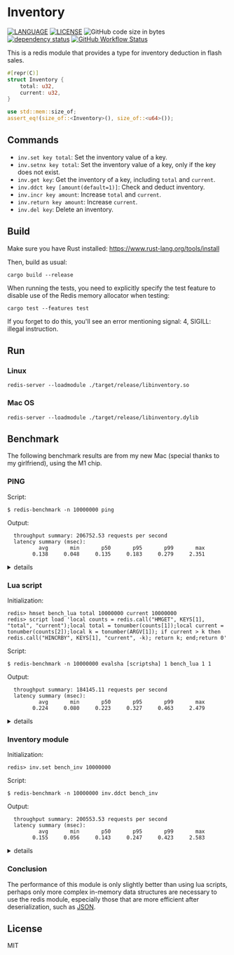 # Inventory

[![LANGUAGE](https://img.shields.io/badge/Language-Rust-dea584)](https://www.rust-lang.org/)
[![LICENSE](https://img.shields.io/badge/license-MIT-blue)](https://github.com/gengteng/inventory/blob/main/LICENSE)
![GitHub code size in bytes](https://img.shields.io/github/languages/code-size/gengteng/inventory)
[![dependency status](https://deps.rs/repo/github/gengteng/inventory/status.svg)](https://deps.rs/repo/github/gengteng/inventory)
[![GitHub Workflow Status](https://img.shields.io/github/workflow/status/gengteng/inventory/Rust)](https://github.com/gengteng/inventory/actions/workflows/rust.yml)

This is a redis module that provides a type for inventory deduction in flash sales.

```rust
#[repr(C)]
struct Inventory {
    total: u32,
    current: u32,
}

use std::mem::size_of;
assert_eq!(size_of::<Inventory>(), size_of::<u64>());
```

## Commands

* `inv.set key total`: Set the inventory value of a key.
* `inv.setnx key total`: Set the inventory value of a key, only if the key does not exist.
* `inv.get key`: Get the inventory of a key, including `total` and `current`.
* `inv.ddct key [amount(default=1)]`: Check and deduct inventory. 
* `inv.incr key amount`: Increase `total` and `current`. 
* `inv.return key amount`: Increase `current`.
* `inv.del key`: Delete an inventory.

## Build

Make sure you have Rust installed: https://www.rust-lang.org/tools/install

Then, build as usual:

```shell
cargo build --release
```

When running the tests, you need to explicitly specify the test feature to disable use of the Redis memory allocator when testing:

```shell
cargo test --features test
```

If you forget to do this, you'll see an error mentioning signal: 4, SIGILL: illegal instruction.

## Run

### Linux

```shell
redis-server --loadmodule ./target/release/libinventory.so
```

### Mac OS

```shell
redis-server --loadmodule ./target/release/libinventory.dylib
```

## Benchmark

The following benchmark results are from my new Mac (special thanks to my girlfriend), using the M1 chip. 

### PING

Script:

```shell
$ redis-benchmark -n 10000000 ping
```

Output:
```
  throughput summary: 206752.53 requests per second
  latency summary (msec):
          avg       min       p50       p95       p99       max
        0.138     0.048     0.135     0.183     0.279     2.351
```

<details>
<summary>details</summary>
<pre>
====== ping ======                                                     
  10000000 requests completed in 48.37 seconds
  50 parallel clients
  14 bytes payload
  keep alive: 1
  host configuration "save": 3600 1 300 100 60 10000
  host configuration "appendonly": no
  multi-thread: no

Latency by percentile distribution:
0.000% <= 0.055 milliseconds (cumulative count 2)
50.000% <= 0.135 milliseconds (cumulative count 5688196)
75.000% <= 0.151 milliseconds (cumulative count 8010099)
87.500% <= 0.167 milliseconds (cumulative count 9159920)
93.750% <= 0.175 milliseconds (cumulative count 9433296)
96.875% <= 0.199 milliseconds (cumulative count 9716460)
98.438% <= 0.255 milliseconds (cumulative count 9848161)
99.219% <= 0.287 milliseconds (cumulative count 9935164)
99.609% <= 0.311 milliseconds (cumulative count 9966971)
99.805% <= 0.335 milliseconds (cumulative count 9981121)
99.902% <= 0.375 milliseconds (cumulative count 9991420)
99.951% <= 0.415 milliseconds (cumulative count 9995520)
99.976% <= 0.471 milliseconds (cumulative count 9997690)
99.988% <= 0.551 milliseconds (cumulative count 9998801)
99.994% <= 0.983 milliseconds (cumulative count 9999391)
99.997% <= 1.815 milliseconds (cumulative count 9999717)
99.998% <= 1.879 milliseconds (cumulative count 9999858)
99.999% <= 1.927 milliseconds (cumulative count 9999928)
100.000% <= 2.015 milliseconds (cumulative count 9999963)
100.000% <= 2.135 milliseconds (cumulative count 9999981)
100.000% <= 2.199 milliseconds (cumulative count 9999991)
100.000% <= 2.247 milliseconds (cumulative count 9999996)
100.000% <= 2.311 milliseconds (cumulative count 9999998)
100.000% <= 2.319 milliseconds (cumulative count 9999999)
100.000% <= 2.351 milliseconds (cumulative count 10000000)
100.000% <= 2.351 milliseconds (cumulative count 10000000)

Cumulative distribution of latencies:
1.770% <= 0.103 milliseconds (cumulative count 177015)
97.412% <= 0.207 milliseconds (cumulative count 9741165)
99.593% <= 0.303 milliseconds (cumulative count 9959251)
99.950% <= 0.407 milliseconds (cumulative count 9994962)
99.983% <= 0.503 milliseconds (cumulative count 9998252)
99.990% <= 0.607 milliseconds (cumulative count 9999005)
99.991% <= 0.703 milliseconds (cumulative count 9999129)
99.993% <= 0.807 milliseconds (cumulative count 9999279)
99.994% <= 0.903 milliseconds (cumulative count 9999352)
99.994% <= 1.007 milliseconds (cumulative count 9999404)
99.994% <= 1.103 milliseconds (cumulative count 9999444)
99.995% <= 1.207 milliseconds (cumulative count 9999463)
99.995% <= 1.303 milliseconds (cumulative count 9999468)
99.995% <= 1.407 milliseconds (cumulative count 9999471)
99.995% <= 1.503 milliseconds (cumulative count 9999482)
99.995% <= 1.607 milliseconds (cumulative count 9999521)
99.995% <= 1.703 milliseconds (cumulative count 9999547)
99.997% <= 1.807 milliseconds (cumulative count 9999691)
99.999% <= 1.903 milliseconds (cumulative count 9999896)
100.000% <= 2.007 milliseconds (cumulative count 9999961)
100.000% <= 2.103 milliseconds (cumulative count 9999979)
100.000% <= 3.103 milliseconds (cumulative count 10000000)

Summary:
throughput summary: 206752.53 requests per second
latency summary (msec):
avg       min       p50       p95       p99       max
0.138     0.048     0.135     0.183     0.279     2.351
</pre>
</details>

### Lua script

Initialization:

```shell
redis> hmset bench_lua total 10000000 current 10000000
redis> script load 'local counts = redis.call("HMGET", KEYS[1], "total", "current");local total = tonumber(counts[1]);local current = tonumber(counts[2]);local k = tonumber(ARGV[1]); if current > k then redis.call("HINCRBY", KEYS[1], "current", -k); return k; end;return 0'
```

Script:

```shell
$ redis-benchmark -n 10000000 evalsha [scriptsha] 1 bench_lua 1 1
```

Output:
```
  throughput summary: 184145.11 requests per second
  latency summary (msec):
          avg       min       p50       p95       p99       max
        0.224     0.080     0.223     0.327     0.463     2.479
```

<details>
<summary>details</summary>
<pre>
====== evalsha 8d288ce6effb69b0664723d46a0051772621537a 1 bench_lua 1 1 ======
  10000000 requests completed in 54.31 seconds
  50 parallel clients
  100 bytes payload
  keep alive: 1
  host configuration "save": 3600 1 300 100 60 10000
  host configuration "appendonly": no
  multi-thread: no

Latency by percentile distribution:
0.000% <= 0.087 milliseconds (cumulative count 518)
50.000% <= 0.223 milliseconds (cumulative count 5542612)
75.000% <= 0.255 milliseconds (cumulative count 7561675)
87.500% <= 0.295 milliseconds (cumulative count 8933778)
93.750% <= 0.319 milliseconds (cumulative count 9435941)
96.875% <= 0.351 milliseconds (cumulative count 9705820)
98.438% <= 0.423 milliseconds (cumulative count 9852368)
99.219% <= 0.487 milliseconds (cumulative count 9927421)
99.609% <= 0.535 milliseconds (cumulative count 9966579)
99.805% <= 0.559 milliseconds (cumulative count 9981256)
99.902% <= 0.583 milliseconds (cumulative count 9990980)
99.951% <= 0.607 milliseconds (cumulative count 9995904)
99.976% <= 0.631 milliseconds (cumulative count 9997987)
99.988% <= 0.655 milliseconds (cumulative count 9998827)
99.994% <= 1.023 milliseconds (cumulative count 9999393)
99.997% <= 1.671 milliseconds (cumulative count 9999701)
99.998% <= 1.807 milliseconds (cumulative count 9999850)
99.999% <= 1.943 milliseconds (cumulative count 9999924)
100.000% <= 2.063 milliseconds (cumulative count 9999965)
100.000% <= 2.215 milliseconds (cumulative count 9999981)
100.000% <= 2.343 milliseconds (cumulative count 9999992)
100.000% <= 2.391 milliseconds (cumulative count 9999996)
100.000% <= 2.431 milliseconds (cumulative count 9999998)
100.000% <= 2.447 milliseconds (cumulative count 9999999)
100.000% <= 2.479 milliseconds (cumulative count 10000000)
100.000% <= 2.479 milliseconds (cumulative count 10000000)

Cumulative distribution of latencies:
0.321% <= 0.103 milliseconds (cumulative count 32072)
43.738% <= 0.207 milliseconds (cumulative count 4373816)
91.282% <= 0.303 milliseconds (cumulative count 9128228)
98.285% <= 0.407 milliseconds (cumulative count 9828487)
99.418% <= 0.503 milliseconds (cumulative count 9941792)
99.959% <= 0.607 milliseconds (cumulative count 9995904)
99.992% <= 0.703 milliseconds (cumulative count 9999245)
99.993% <= 0.807 milliseconds (cumulative count 9999315)
99.993% <= 0.903 milliseconds (cumulative count 9999340)
99.994% <= 1.007 milliseconds (cumulative count 9999372)
99.994% <= 1.103 milliseconds (cumulative count 9999420)
99.994% <= 1.207 milliseconds (cumulative count 9999449)
99.995% <= 1.303 milliseconds (cumulative count 9999479)
99.995% <= 1.407 milliseconds (cumulative count 9999524)
99.996% <= 1.503 milliseconds (cumulative count 9999564)
99.996% <= 1.607 milliseconds (cumulative count 9999615)
99.997% <= 1.703 milliseconds (cumulative count 9999746)
99.999% <= 1.807 milliseconds (cumulative count 9999850)
99.999% <= 1.903 milliseconds (cumulative count 9999909)
99.999% <= 2.007 milliseconds (cumulative count 9999948)
100.000% <= 2.103 milliseconds (cumulative count 9999971)
100.000% <= 3.103 milliseconds (cumulative count 10000000)

Summary:
throughput summary: 184145.11 requests per second
latency summary (msec):
avg       min       p50       p95       p99       max
0.224     0.080     0.223     0.327     0.463     2.479
</pre>
</details>

### Inventory module

Initialization:

```shell
redis> inv.set bench_inv 10000000
```

Script:
```shell
$ redis-benchmark -n 10000000 inv.ddct bench_inv
```

Output:
```
  throughput summary: 200553.53 requests per second
  latency summary (msec):
          avg       min       p50       p95       p99       max
        0.155     0.056     0.143     0.247     0.423     2.583
```
<details>
<summary>details</summary>
<pre>
====== inv.ddct bench_inv ======
  10000000 requests completed in 49.86 seconds
  50 parallel clients
  33 bytes payload
  keep alive: 1
  host configuration "save": 3600 1 300 100 60 10000
  host configuration "appendonly": no
  multi-thread: no

Latency by percentile distribution:
0.000% <= 0.063 milliseconds (cumulative count 1)
50.000% <= 0.143 milliseconds (cumulative count 5174947)
75.000% <= 0.167 milliseconds (cumulative count 8039536)
87.500% <= 0.183 milliseconds (cumulative count 8880992)
93.750% <= 0.215 milliseconds (cumulative count 9392336)
96.875% <= 0.295 milliseconds (cumulative count 9694479)
98.438% <= 0.375 milliseconds (cumulative count 9845786)
99.219% <= 0.439 milliseconds (cumulative count 9923638)
99.609% <= 0.495 milliseconds (cumulative count 9964499)
99.805% <= 0.535 milliseconds (cumulative count 9983634)
99.902% <= 0.559 milliseconds (cumulative count 9991677)
99.951% <= 0.583 milliseconds (cumulative count 9996100)
99.976% <= 0.607 milliseconds (cumulative count 9997969)
99.988% <= 0.647 milliseconds (cumulative count 9998834)
99.994% <= 1.079 milliseconds (cumulative count 9999391)
99.997% <= 1.823 milliseconds (cumulative count 9999696)
99.998% <= 2.143 milliseconds (cumulative count 9999849)
99.999% <= 2.247 milliseconds (cumulative count 9999927)
100.000% <= 2.407 milliseconds (cumulative count 9999964)
100.000% <= 2.463 milliseconds (cumulative count 9999983)
100.000% <= 2.495 milliseconds (cumulative count 9999995)
100.000% <= 2.511 milliseconds (cumulative count 9999996)
100.000% <= 2.575 milliseconds (cumulative count 9999998)
100.000% <= 2.583 milliseconds (cumulative count 10000000)
100.000% <= 2.583 milliseconds (cumulative count 10000000)

Cumulative distribution of latencies:
0.849% <= 0.103 milliseconds (cumulative count 84944)
93.381% <= 0.207 milliseconds (cumulative count 9338065)
97.173% <= 0.303 milliseconds (cumulative count 9717262)
98.887% <= 0.407 milliseconds (cumulative count 9888745)
99.688% <= 0.503 milliseconds (cumulative count 9968847)
99.980% <= 0.607 milliseconds (cumulative count 9997969)
99.990% <= 0.703 milliseconds (cumulative count 9998960)
99.991% <= 0.807 milliseconds (cumulative count 9999099)
99.992% <= 0.903 milliseconds (cumulative count 9999223)
99.993% <= 1.007 milliseconds (cumulative count 9999326)
99.994% <= 1.103 milliseconds (cumulative count 9999416)
99.995% <= 1.207 milliseconds (cumulative count 9999468)
99.995% <= 1.303 milliseconds (cumulative count 9999484)
99.995% <= 1.407 milliseconds (cumulative count 9999503)
99.995% <= 1.503 milliseconds (cumulative count 9999526)
99.996% <= 1.607 milliseconds (cumulative count 9999600)
99.996% <= 1.703 milliseconds (cumulative count 9999630)
99.997% <= 1.807 milliseconds (cumulative count 9999677)
99.997% <= 1.903 milliseconds (cumulative count 9999747)
99.998% <= 2.007 milliseconds (cumulative count 9999820)
99.998% <= 2.103 milliseconds (cumulative count 9999841)
100.000% <= 3.103 milliseconds (cumulative count 10000000)

Summary:
throughput summary: 200553.53 requests per second
latency summary (msec):
avg       min       p50       p95       p99       max
0.155     0.056     0.143     0.247     0.423     2.583
</pre>
</details>

### Conclusion

The performance of this module is only slightly better than using lua scripts, perhaps only more complex in-memory data structures are necessary to use the redis module, especially those that are more efficient after deserialization, such as [JSON](https://github.com/RedisJSON/RedisJSON).

## License

MIT
